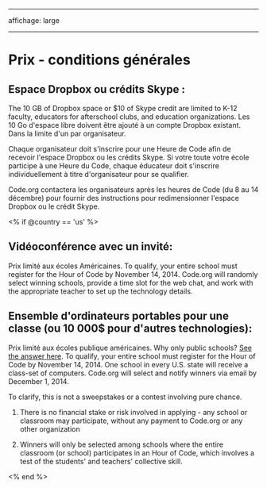 * * *

affichage: large

* * *

# Prix - conditions générales

## Espace Dropbox ou crédits Skype :

The 10 GB of Dropbox space or $10 of Skype credit are limited to K-12 faculty, educators for afterschool clubs, and education organizations. Les 10 Go d'espace libre doivent être ajouté à un compte Dropbox existant. Dans la limite d'un par organisateur.

Chaque organisateur doit s'inscrire pour une Heure de Code afin de recevoir l'espace Dropbox ou les crédits Skype. Si votre toute votre école participe à une Heure du Code, chaque éducateur doit s'inscrire individuellement à titre d'organisateur pour se qualifier.

Code.org contactera les organisateurs après les heures de Code (du 8 au 14 décembre) pour fournir des instructions pour redimensionner l'espace Dropbox ou le crédit Skype.

<% if @country == 'us' %>

## Vidéoconférence avec un invité:

Prix limité aux écoles Américaines. To qualify, your entire school must register for the Hour of Code by November 14, 2014. Code.org will randomly select winning schools, provide a time slot for the web chat, and work with the appropriate teacher to set up the technology details.

## Ensemble d'ordinateurs portables pour une classe (ou 10 000$ pour d'autres technologies):

Prix limité aux écoles publique américaines. Why only public schools? [See the answer here](http://www.hourofcode.com/#faq). To qualify, your entire school must register for the Hour of Code by November 14, 2014. One school in every U.S. state will receive a class-set of computers. Code.org will select and notify winners via email by December 1, 2014.

To clarify, this is not a sweepstakes or a contest involving pure chance.

1) There is no financial stake or risk involved in applying - any school or classroom may participate, without any payment to Code.org or any other organization

2) Winners will only be selected among schools where the entire classroom (or school) participates in an Hour of Code, which involves a test of the students' and teachers' collective skill.

<% end %>